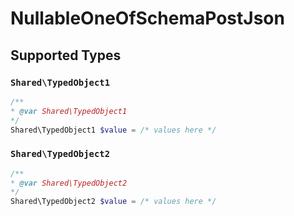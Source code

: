 # NullableOneOfSchemaPostJson


## Supported Types

### `Shared\TypedObject1`

```php
/**
* @var Shared\TypedObject1
*/
Shared\TypedObject1 $value = /* values here */
```

### `Shared\TypedObject2`

```php
/**
* @var Shared\TypedObject2
*/
Shared\TypedObject2 $value = /* values here */
```

